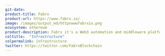 ```yaml
---
git-date: 
product-title: Fabrx
product-url: https://www.fabrx.io/
image: /images/output_md/httpswwwfabrxio.png
ecosystem: ethereum
product-description: Fabrx it's a Web3 automation and middleware platform for seamless integration of blockchain. [Interview with Ryan Berkun, Founder & CEO of Fabrx](/fabrx).
coltitle:  "Infrastructure"
colpermalink: infrastructure
twitter: https://twitter.com/FabrxBlockchain
---
```

